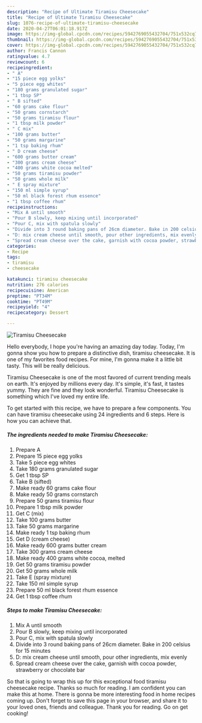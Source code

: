 ```yaml
---
description: "Recipe of Ultimate Tiramisu Cheesecake"
title: "Recipe of Ultimate Tiramisu Cheesecake"
slug: 1076-recipe-of-ultimate-tiramisu-cheesecake
date: 2020-04-27T06:01:18.917Z
image: https://img-global.cpcdn.com/recipes/5942769055432704/751x532cq70/tiramisu-cheesecake-recipe-main-photo.jpg
thumbnail: https://img-global.cpcdn.com/recipes/5942769055432704/751x532cq70/tiramisu-cheesecake-recipe-main-photo.jpg
cover: https://img-global.cpcdn.com/recipes/5942769055432704/751x532cq70/tiramisu-cheesecake-recipe-main-photo.jpg
author: Francis Cannon
ratingvalue: 4.7
reviewcount: 6
recipeingredient:
- " A"
- "15 piece egg yolks"
- "5 piece egg whites"
- "180 grams granulated sugar"
- "1 tbsp SP"
- " B sifted"
- "60 grams cake flour"
- "50 grams cornstarch"
- "50 grams tiramisu flour"
- "1 tbsp milk powder"
- " C mix"
- "100 grams butter"
- "50 grams margarine"
- "1 tsp baking rhum"
- " D cream cheese"
- "600 grams butter cream"
- "300 grams cream cheese"
- "400 grams white cocoa melted"
- "50 grams tiramisu powder"
- "50 grams whole milk"
- " E spray mixture"
- "150 ml simple syrup"
- "50 ml black forest rhum essence"
- "1 tbsp coffee rhum"
recipeinstructions:
- "Mix A until smooth"
- "Pour B slowly, keep mixing until incorporated"
- "Pour C, mix with spatula slowly"
- "Divide into 3 round baking pans of 26cm diameter. Bake in 200 celsius for 15 minutes"
- "D: mix cream cheese until smooth, pour other ingredients, mix evenly"
- "Spread cream cheese over the cake, garnish with cocoa powder, strawberry or chocolate bar"
categories:
- Recipe
tags:
- tiramisu
- cheesecake

katakunci: tiramisu cheesecake 
nutrition: 276 calories
recipecuisine: American
preptime: "PT34M"
cooktime: "PT49M"
recipeyield: "4"
recipecategory: Dessert

---
```



![Tiramisu Cheesecake](https://img-global.cpcdn.com/recipes/5942769055432704/751x532cq70/tiramisu-cheesecake-recipe-main-photo.jpg)

Hello everybody, I hope you're having an amazing day today. Today, I'm gonna show you how to prepare a distinctive dish, tiramisu cheesecake. It is one of my favorites food recipes. For mine, I'm gonna make it a little bit tasty. This will be really delicious.



Tiramisu Cheesecake is one of the most favored of current trending meals on earth. It's enjoyed by millions every day. It's simple, it's fast, it tastes yummy. They are fine and they look wonderful. Tiramisu Cheesecake is something which I've loved my entire life.


To get started with this recipe, we have to prepare a few components. You can have tiramisu cheesecake using 24 ingredients and 6 steps. Here is how you can achieve that.

<!--inarticleads1-->

##### The ingredients needed to make Tiramisu Cheesecake:

1. Prepare  A
1. Prepare 15 piece egg yolks
1. Take 5 piece egg whites
1. Take 180 grams granulated sugar
1. Get 1 tbsp SP
1. Take  B (sifted)
1. Make ready 60 grams cake flour
1. Make ready 50 grams cornstarch
1. Prepare 50 grams tiramisu flour
1. Prepare 1 tbsp milk powder
1. Get  C (mix)
1. Take 100 grams butter
1. Take 50 grams margarine
1. Make ready 1 tsp baking rhum
1. Get  D (cream cheese)
1. Make ready 600 grams butter cream
1. Take 300 grams cream cheese
1. Make ready 400 grams white cocoa, melted
1. Get 50 grams tiramisu powder
1. Get 50 grams whole milk
1. Take  E (spray mixture)
1. Take 150 ml simple syrup
1. Prepare 50 ml black forest rhum essence
1. Get 1 tbsp coffee rhum




<!--inarticleads2-->

##### Steps to make Tiramisu Cheesecake:

1. Mix A until smooth
1. Pour B slowly, keep mixing until incorporated
1. Pour C, mix with spatula slowly
1. Divide into 3 round baking pans of 26cm diameter. Bake in 200 celsius for 15 minutes
1. D: mix cream cheese until smooth, pour other ingredients, mix evenly
1. Spread cream cheese over the cake, garnish with cocoa powder, strawberry or chocolate bar




So that is going to wrap this up for this exceptional food tiramisu cheesecake recipe. Thanks so much for reading. I am confident you can make this at home. There is gonna be more interesting food in home recipes coming up. Don't forget to save this page in your browser, and share it to your loved ones, friends and colleague. Thank you for reading. Go on get cooking!

